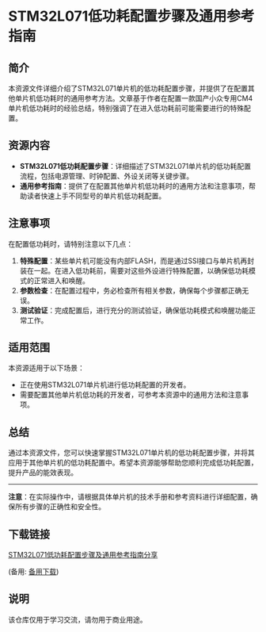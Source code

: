 # STM32L071低功耗配置步骤及通用参考指南

## 简介
本资源文件详细介绍了STM32L071单片机的低功耗配置步骤，并提供了在配置其他单片机低功耗时的通用参考方法。文章基于作者在配置一款国产小众专用CM4单片机低功耗时的经验总结，特别强调了在进入低功耗前可能需要进行的特殊配置。

## 资源内容
- **STM32L071低功耗配置步骤**：详细描述了STM32L071单片机的低功耗配置流程，包括电源管理、时钟配置、外设关闭等关键步骤。
- **通用参考指南**：提供了在配置其他单片机低功耗时的通用方法和注意事项，帮助读者快速上手不同型号的单片机低功耗配置。

## 注意事项
在配置低功耗时，请特别注意以下几点：
1. **特殊配置**：某些单片机可能没有内部FLASH，而是通过SSI接口与单片机再封装在一起。在进入低功耗前，需要对这些外设进行特殊配置，以确保低功耗模式的正常进入和唤醒。
2. **参数检查**：在配置过程中，务必检查所有相关参数，确保每个步骤都正确无误。
3. **测试验证**：完成配置后，进行充分的测试验证，确保低功耗模式和唤醒功能正常工作。

## 适用范围
本资源适用于以下场景：
- 正在使用STM32L071单片机进行低功耗配置的开发者。
- 需要配置其他单片机低功耗的开发者，可参考本资源中的通用方法和注意事项。

## 总结
通过本资源文件，您可以快速掌握STM32L071单片机的低功耗配置步骤，并将其应用于其他单片机的低功耗配置中。希望本资源能够帮助您顺利完成低功耗配置，提升产品的能效表现。

---

**注意**：在实际操作中，请根据具体单片机的技术手册和参考资料进行详细配置，确保所有步骤的正确性和安全性。

## 下载链接
[STM32L071低功耗配置步骤及通用参考指南分享](https://pan.quark.cn/s/24046a3abc46) 

(备用: [备用下载](https://pan.baidu.com/s/10yKc8m_TD_DlPSsm9n9Xmw?pwd=1234))

## 说明

该仓库仅用于学习交流，请勿用于商业用途。
